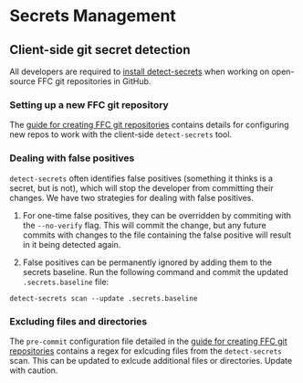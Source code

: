 # Secrets Management

## Client-side git secret detection

All developers are required to [install detect-secrets](developer-laptop-setup/install-detect-secrets.md)
when working on open-source FFC git repositories in GitHub.

### Setting up a new FFC git repository

The [guide for creating FFC git repositories](source-code.md) contains details for configuring new repos to
work with the client-side `detect-secrets` tool.

### Dealing with false positives

`detect-secrets` often identifies false positives (something it thinks is a secret, but is not), which will stop
the developer from committing their changes. We have two strategies for dealing with false positives.

1. For one-time false positives, they can be overridden by commiting with the `--no-verify` flag. This will commit the
change, but any future commits with changes to the file containing the false positive will result in it being detected again.

2. False positives can be permanently ignored by adding them to the secrets baseline. Run the following command and
commit the updated `.secrets.baseline` file:

```
detect-secrets scan --update .secrets.baseline
```

### Excluding files and directories

The `pre-commit` configuration file detailed in the [guide for creating FFC git repositories](source-code.md)
contains a regex for exlcuding files from the `detect-secrets` scan. This can be updated to exlcude additional
files or directories. Update with caution.
